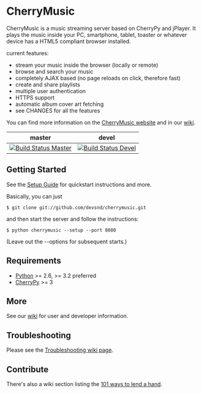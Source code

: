 CherryMusic
===========

CherryMusic is a music streaming server based on CherryPy and jPlayer.
It plays the music inside your PC, smartphone, tablet, toaster or whatever 
device has a HTML5 compliant browser installed.


current features:

  - stream your music inside the browser (locally or remote)
  - browse and search your music
  - completely AJAX based (no page reloads on click, therefore fast)
  - create and share playlists
  - multiple user authentication
  - HTTPS support
  - automatic album cover art fetching
  - see CHANGES for all the features
  
You can find more information on the [CherryMusic website](http://www.fomori.org/cherrymusic)
and in our [wiki](https://github.com/devsnd/cherrymusic/wiki).

master | devel
--- | --- 
[![Build Status Master](https://travis-ci.org/devsnd/cherrymusic.png?branch=master)](https://travis-ci.org/devsnd/cherrymusic) | [![Build Status Devel](https://travis-ci.org/devsnd/cherrymusic.png?branch=devel)](https://travis-ci.org/devsnd/cherrymusic)
 


Getting Started
---------------

See the [Setup Guide](https://github.com/devsnd/cherrymusic/wiki/Setup-Guide) for quickstart instructions and more.

Basically, you can just 

    $ git clone git://github.com/devsnd/cherrymusic.git

and then start the server and follow the instructions:

    $ python cherrymusic --setup --port 8080
    
(Leave out the --options for subsequent starts.)


Requirements
------------
* [Python](http://python.org/download/releases/) >= 2.6, >= 3.2 preferred
* [CherryPy](http://www.cherrypy.org) >= 3


More
----

See our [wiki](https://github.com/devsnd/cherrymusic/wiki) for user and developer information.


Troubleshooting
---------------

Please see the [Troubleshooting wiki page](https://github.com/devsnd/cherrymusic/wiki/Setup-Guide#wiki-troubleshooting).


Contribute
----------

There's also a wiki section listing the 
[101 ways to lend a hand](https://github.com/devsnd/cherrymusic/wiki/Contribute).

